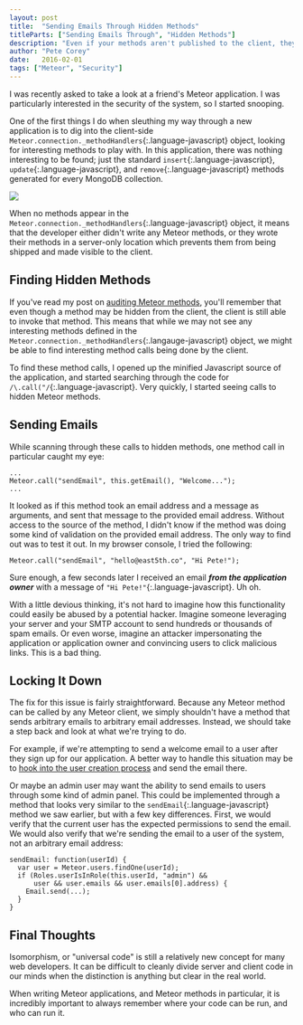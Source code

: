 ```yaml
---
layout: post
title:  "Sending Emails Through Hidden Methods"
titleParts: ["Sending Emails Through", "Hidden Methods"]
description: "Even if your methods aren't published to the client, they can still be called by malicious users to send emails or do other nefarious things."
author: "Pete Corey"
date:   2016-02-01
tags: ["Meteor", "Security"]
---
```


I was recently asked to take a look at a friend's Meteor application. I was particularly interested in the security of the system, so I started snooping.

One of the first things I do when sleuthing my way through a new application is to dig into the client-side `Meteor.connection._methodHandlers`{:.language-javascript} object, looking for interesting methods to play with. In this application, there was nothing interesting to be found; just the standard `insert`{:.language-javascript}, `update`{:.language-javascript}, and `remove`{:.language-javascript} methods generated for every MongoDB collection.

<img src="https://s3-us-west-1.amazonaws.com/www.1pxsolidtomato.com/methodHandlers.png" style="max-width: 100%">

When no methods appear in the `Meteor.connection._methodHandlers`{:.language-javascript} object, it means that the developer either didn't write any Meteor methods, or they wrote their methods in a server-only location which prevents them from being shipped and made visible to the client.

## Finding Hidden Methods

If you've read my post on [auditing Meteor methods](http://blog.east5th.co/2015/04/15/black-box-meteor-method-auditing/), you'll remember that even though a method may be hidden from the client, the client is still able to invoke that method. This means that while we may not see any interesting methods defined in the `Meteor.connection._methodHandlers`{:.langauge-javascript} object, we might be able to find interesting method calls being done by the client.

To find these method calls, I opened up the minified Javascript source of the application, and started searching through the code for `/\.call("/`{:.language-javascript}. Very quickly, I started seeing calls to hidden Meteor methods.

## Sending Emails

While scanning through these calls to hidden methods, one method call in particular caught my eye:

<pre class="language-javascript"><code class="language-javascript">...
Meteor.call("sendEmail", this.getEmail(), "Welcome...");
...
</code></pre>

It looked as if this method took an email address and a message as arguments, and sent that message to the provided email address. Without access to the source of the method, I didn't know if the method was doing some kind of validation on the provided email address. The only way to find out was to test it out. In my browser console, I tried the following:

<pre class="language-javascript"><code class="language-javascript">Meteor.call("sendEmail", "hello@east5th.co", "Hi Pete!");
</code></pre>

Sure enough, a few seconds later I received an email ___from the application owner___ with a message of `"Hi Pete!"`{:.language-javascript}. Uh oh.

With a little devious thinking, it's not hard to imagine how this functionality could easily be abused by a potential hacker. Imagine someone leveraging your server and your SMTP account to send hundreds or thousands of spam emails. Or even worse, imagine an attacker impersonating the application or application owner and convincing users to click malicious links. This is a bad thing.

## Locking It Down

The fix for this issue is fairly straightforward. Because any Meteor method can be called by any Meteor client, we simply shouldn't have a method that sends arbitrary emails to arbitrary email addresses. Instead, we should take a step back and look at what we're trying to do.

For example, if we're attempting to send a welcome email to a user after they sign up for our application. A better way to handle this situation may be to [hook into the user creation process](http://docs.meteor.com/#/full/accounts_oncreateuser) and send the email there.

Or maybe an admin user may want the ability to send emails to users through some kind of admin panel. This could be implemented through a method that looks very similar to the `sendEmail`{:.language-javascript} method we saw earlier, but with a few key differences. First, we would verify that the current user has the expected permissions to send the email. We would also verify that we're sending the email to a user of the system, not an arbitrary email address:

<pre class="language-javascript"><code class="language-javascript">sendEmail: function(userId) {
  var user = Meteor.users.findOne(userId);
  if (Roles.userIsInRole(this.userId, "admin") &&
      user && user.emails && user.emails[0].address) {
    Email.send(...);
  }
}
</code></pre>

## Final Thoughts

Isomorphism, or "universal code" is still a relatively new concept for many web developers. It can be difficult to cleanly divide server and client code in our minds when the distinction is anything but clear in the real world.

When writing Meteor applications, and Meteor methods in particular, it is incredibly important to always remember where your code can be run, and who can run it.

